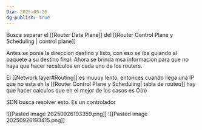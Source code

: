 ```yaml
---
Dia: 2025-09-26
dg-publish: true
---
```

Busca separar el [[Router Data Plane]] del [[Router Control Plane y Scheduling | control plane]]


Antes se ponia la direccion destino y listo, con eso se iba guiando al paquete a su destino final. Ahora se brinda msa informacion para que no haya que hacer recalculos en cada uno de los routers. 

El [[Network layer#Routing]] es muuuy lento, entonces cuando llega una IP que no esta en la [[Router Control Plane y Scheduling| tabla de routeo]] hay que hacer calculos que en el mejor de los casos es O(n)

SDN busca resolver esto. Es un controlador 

![[Pasted image 20250926193359.png]]
![[Pasted image 20250926193415.png]]